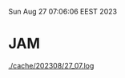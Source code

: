 Sun Aug 27 07:06:06 EEST 2023
# JAM
<a href='./cache/202308/27_07.log'>./cache/202308/27_07.log</a>

